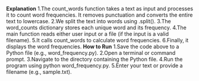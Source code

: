 **Explanation**
1.The count_words function takes a text as input and processes it to count word frequencies. It removes punctuation and converts the entire text to lowercase.
2.We split the text into words using .split().
3.The word_counts dictionary stores each unique word and its frequency.
4.The main function reads either user input or a file (if the input is a valid filename).
5.It calls count_words to calculate word frequencies.
6.Finally, it displays the word frequencies.
**How to Run**
1.Save the code above to a Python file (e.g., word_frequency.py).
2.Open a terminal or command prompt.
3.Navigate to the directory containing the Python file.
4.Run the program using python word_frequency.py.
5.Enter your text or provide a filename (e.g., sample.txt).